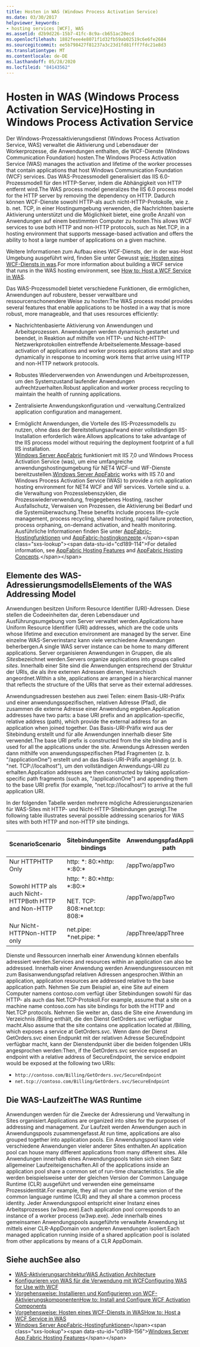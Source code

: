 ```yaml
---
title: Hosten in WAS (Windows Process Activation Service)
ms.date: 03/30/2017
helpviewer_keywords:
- hosting services [WCF], WAS
ms.assetid: d2b9d226-15b7-41fc-8c9a-cb651ac20ecd
ms.openlocfilehash: 1882feee4e8071f1d32fb59ab02519c6e6fe2684
ms.sourcegitcommit: ee5b798427f81237a3c23d1fd81fff7fdc21e8d3
ms.translationtype: MT
ms.contentlocale: de-DE
ms.lasthandoff: 05/28/2020
ms.locfileid: "84143562"
---
```

# <a name="hosting-in-windows-process-activation-service"></a><span data-ttu-id="cd189-102">Hosten in WAS (Windows Process Activation Service)</span><span class="sxs-lookup"><span data-stu-id="cd189-102">Hosting in Windows Process Activation Service</span></span>
<span data-ttu-id="cd189-103">Der Windows-Prozessaktivierungsdienst (Windows Process Activation Service, WAS) verwaltet die Aktivierung und Lebensdauer der Workerprozesse, die Anwendungen enthalten, die WCF-Dienste (Windows Communication Foundation) hosten.</span><span class="sxs-lookup"><span data-stu-id="cd189-103">The Windows Process Activation Service (WAS) manages the activation and lifetime of the worker processes that contain applications that host Windows Communication Foundation (WCF) services.</span></span> <span data-ttu-id="cd189-104">Das WAS-Prozessmodell generalisiert das IIS 6.0-Prozessmodell für den HTTP-Server, indem die Abhängigkeit von HTTP entfernt wird.</span><span class="sxs-lookup"><span data-stu-id="cd189-104">The WAS process model generalizes the IIS 6.0 process model for the HTTP server by removing the dependency on HTTP.</span></span> <span data-ttu-id="cd189-105">Dadurch können WCF-Dienste sowohl HTTP-als auch nicht-HTTP-Protokolle, wie z. b. net. TCP, in einer Hostingumgebung verwenden, die Nachrichten basierte Aktivierung unterstützt und die Möglichkeit bietet, eine große Anzahl von Anwendungen auf einem bestimmten Computer zu hosten.</span><span class="sxs-lookup"><span data-stu-id="cd189-105">This allows WCF services to use both HTTP and non-HTTP protocols, such as Net.TCP, in a hosting environment that supports message-based activation and offers the ability to host a large number of applications on a given machine.</span></span>  
  
 <span data-ttu-id="cd189-106">Weitere Informationen zum Aufbau eines WCF-Diensts, der in der was-Host Umgebung ausgeführt wird, finden Sie unter Gewusst [wie: Hosten eines WCF-Diensts in was](../../../../docs/framework/wcf/feature-details/how-to-host-a-wcf-service-in-was.md).</span><span class="sxs-lookup"><span data-stu-id="cd189-106">For more information about building a WCF service that runs in the WAS hosting environment, see [How to: Host a WCF Service in WAS](../../../../docs/framework/wcf/feature-details/how-to-host-a-wcf-service-in-was.md).</span></span>  
  
 <span data-ttu-id="cd189-107">Das WAS-Prozessmodell bietet verschiedene Funktionen, die ermöglichen, Anwendungen auf robustere, besser verwaltbare und ressourcenschonendere Weise zu hosten:</span><span class="sxs-lookup"><span data-stu-id="cd189-107">The WAS process model provides several features that enable applications to be hosted in a way that is more robust, more manageable, and that uses resources efficiently:</span></span>  
  
- <span data-ttu-id="cd189-108">Nachrichtenbasierte Aktivierung von Anwendungen und Arbeitsprozessen. Anwendungen werden dynamisch gestartet und beendet, in Reaktion auf mithilfe von HTTP- und Nicht-HTTP-Netzwerkprotokollen eintreffende Arbeitselemente.</span><span class="sxs-lookup"><span data-stu-id="cd189-108">Message-based activation of applications and worker process applications start and stop dynamically in response to incoming work items that arrive using HTTP and non-HTTP network protocols.</span></span>  
  
- <span data-ttu-id="cd189-109">Robustes Wiederverwenden von Anwendungen und Arbeitsprozessen, um den Systemzustand laufender Anwendungen aufrechtzuerhalten.</span><span class="sxs-lookup"><span data-stu-id="cd189-109">Robust application and worker process recycling to maintain the health of running applications.</span></span>  
  
- <span data-ttu-id="cd189-110">Zentralisierte Anwendungskonfiguration und -verwaltung.</span><span class="sxs-lookup"><span data-stu-id="cd189-110">Centralized application configuration and management.</span></span>  
  
- <span data-ttu-id="cd189-111">Ermöglicht Anwendungen, die Vorteile des IIS-Prozessmodells zu nutzen, ohne dass der Bereitstellungsaufwand einer vollständigen IIS-Installation erforderlich wäre.</span><span class="sxs-lookup"><span data-stu-id="cd189-111">Allows applications to take advantage of the IIS process model without requiring the deployment footprint of a full IIS installation.</span></span>  
<span data-ttu-id="cd189-112">[Windows Server AppFabric](https://docs.microsoft.com/previous-versions/appfabric/ff384253(v=azure.10)) funktioniert mit IIS 7,0 und Windows Process Activation Service (was), um eine umfangreiche anwendungshostingumgebung für NET4 WCF-und WF-Dienste bereitzustellen.</span><span class="sxs-lookup"><span data-stu-id="cd189-112">[Windows Server AppFabric](https://docs.microsoft.com/previous-versions/appfabric/ff384253(v=azure.10)) works with IIS 7.0 and Windows Process Activation Service (WAS) to provide a rich application hosting environment for NET4 WCF and WF services.</span></span> <span data-ttu-id="cd189-113">Vorteile sind u. a. die Verwaltung von Prozesslebenszyklen, die Prozesswiederverwendung, freigegebenes Hosting, rascher Ausfallschutz, Verwaisen von Prozessen, die Aktivierung bei Bedarf und die Systemüberwachung.</span><span class="sxs-lookup"><span data-stu-id="cd189-113">These benefits include process life-cycle management, process recycling, shared hosting, rapid failure protection, process orphaning, on-demand activation, and health monitoring.</span></span> <span data-ttu-id="cd189-114">Ausführliche Informationen finden Sie unter [AppFabric-Hostingfunktionen](https://docs.microsoft.com/previous-versions/appfabric/ee677189(v=azure.10)) und [AppFabric-hostingkonzepte](https://docs.microsoft.com/previous-versions/appfabric/ee677371(v=azure.10)).</span><span class="sxs-lookup"><span data-stu-id="cd189-114">For detailed information, see [AppFabric Hosting Features](https://docs.microsoft.com/previous-versions/appfabric/ee677189(v=azure.10)) and [AppFabric Hosting Concepts](https://docs.microsoft.com/previous-versions/appfabric/ee677371(v=azure.10)).</span></span>  
  
## <a name="elements-of-the-was-addressing-model"></a><span data-ttu-id="cd189-115">Elemente des WAS-Adressierungsmodells</span><span class="sxs-lookup"><span data-stu-id="cd189-115">Elements of the WAS Addressing Model</span></span>  
 <span data-ttu-id="cd189-116">Anwendungen besitzen Uniform Resource Identifier (URI)-Adressen. Diese stellen die Codeeinheiten dar, deren Lebensdauer und Ausführungsumgebung vom Server verwaltet werden.</span><span class="sxs-lookup"><span data-stu-id="cd189-116">Applications have Uniform Resource Identifier (URI) addresses, which are the code units whose lifetime and execution environment are managed by the server.</span></span> <span data-ttu-id="cd189-117">Eine einzelne WAS-Serverinstanz kann viele verschiedene Anwendungen beherbergen.</span><span class="sxs-lookup"><span data-stu-id="cd189-117">A single WAS server instance can be home to many different applications.</span></span> <span data-ttu-id="cd189-118">Server organisieren Anwendungen in Gruppen, die als *Sites*bezeichnet werden.</span><span class="sxs-lookup"><span data-stu-id="cd189-118">Servers organize applications into groups called *sites*.</span></span> <span data-ttu-id="cd189-119">Innerhalb einer Site sind die Anwendungen entsprechend der Struktur der URIs, die als ihre externen Adressen dienen, hierarchisch angeordnet.</span><span class="sxs-lookup"><span data-stu-id="cd189-119">Within a site, applications are arranged in a hierarchical manner that reflects the structure of the URIs that serve as their external addresses.</span></span>  
  
 <span data-ttu-id="cd189-120">Anwendungsadressen bestehen aus zwei Teilen: einem Basis-URI-Präfix und einer anwendungsspezifischen, relativen Adresse (Pfad), die zusammen die externe Adresse einer Anwendung ergeben.</span><span class="sxs-lookup"><span data-stu-id="cd189-120">Application addresses have two parts: a base URI prefix and an application-specific, relative address (path), which provide the external address for an application when joined together.</span></span> <span data-ttu-id="cd189-121">Das Basis-URI-Präfix wird aus der Sitebindung erstellt und für alle Anwendungen innerhalb dieser Site verwendet.</span><span class="sxs-lookup"><span data-stu-id="cd189-121">The base URI prefix is constructed from the site binding and is used for all the applications under the site.</span></span> <span data-ttu-id="cd189-122">Anwendungs Adressen werden dann mithilfe von anwendungsspezifischen Pfad Fragmenten (z. b. "/applicationOne") erstellt und an das Basis-URI-Präfix angehängt (z. b. "net. TCP://localhost"), um den vollständigen Anwendungs-URI zu erhalten.</span><span class="sxs-lookup"><span data-stu-id="cd189-122">Application addresses are then constructed by taking application-specific path fragments (such as, "/applicationOne") and appending them to the base URI prefix (for example, "net.tcp://localhost") to arrive at the full application URI.</span></span>  
  
 <span data-ttu-id="cd189-123">In der folgenden Tabelle werden mehrere mögliche Adressierungsszenarien für WAS-Sites mit HTTP- und Nicht-HTTP-Sitebindungen gezeigt.</span><span class="sxs-lookup"><span data-stu-id="cd189-123">The following table illustrates several possible addressing scenarios for WAS sites with both HTTP and non-HTTP site bindings.</span></span>  
  
|<span data-ttu-id="cd189-124">Scenario</span><span class="sxs-lookup"><span data-stu-id="cd189-124">Scenario</span></span>|<span data-ttu-id="cd189-125">Sitebindungen</span><span class="sxs-lookup"><span data-stu-id="cd189-125">Site bindings</span></span>|<span data-ttu-id="cd189-126">Anwendungspfad</span><span class="sxs-lookup"><span data-stu-id="cd189-126">Application path</span></span>|<span data-ttu-id="cd189-127">Basis-URIs der Anwendung</span><span class="sxs-lookup"><span data-stu-id="cd189-127">Base application URIs</span></span>|  
|--------------|-------------------|----------------------|---------------------------|  
|<span data-ttu-id="cd189-128">Nur HTTP</span><span class="sxs-lookup"><span data-stu-id="cd189-128">HTTP Only</span></span>|<span data-ttu-id="cd189-129">http: \*: 80:\*</span><span class="sxs-lookup"><span data-stu-id="cd189-129">http: \*:80:\*</span></span>|<span data-ttu-id="cd189-130">/appTwo</span><span class="sxs-lookup"><span data-stu-id="cd189-130">/appTwo</span></span>|`http://localhost/appTwo/`|  
|<span data-ttu-id="cd189-131">Sowohl HTTP als auch Nicht-HTTP</span><span class="sxs-lookup"><span data-stu-id="cd189-131">Both HTTP and Non-HTTP</span></span>|<span data-ttu-id="cd189-132">http: \*: 80:\*</span><span class="sxs-lookup"><span data-stu-id="cd189-132">http: \*:80:\*</span></span><br /><br /> <span data-ttu-id="cd189-133">NET. TCP: 808:\*</span><span class="sxs-lookup"><span data-stu-id="cd189-133">net.tcp: 808:\*</span></span>|<span data-ttu-id="cd189-134">/appTwo</span><span class="sxs-lookup"><span data-stu-id="cd189-134">/appTwo</span></span>|`http://localhost/appTwo/`<br />`net.tcp://localhost/appTwo/`|  
|<span data-ttu-id="cd189-135">Nur Nicht-HTTP</span><span class="sxs-lookup"><span data-stu-id="cd189-135">Non-HTTP only</span></span>|<span data-ttu-id="cd189-136">net.pipe: \*</span><span class="sxs-lookup"><span data-stu-id="cd189-136">net.pipe: \*</span></span>|<span data-ttu-id="cd189-137">/appThree</span><span class="sxs-lookup"><span data-stu-id="cd189-137">/appThree</span></span>|`net.pipe://appThree/`|  
  
 <span data-ttu-id="cd189-138">Dienste und Ressourcen innerhalb einer Anwendung können ebenfalls adressiert werden.</span><span class="sxs-lookup"><span data-stu-id="cd189-138">Services and resources within an application can also be addressed.</span></span> <span data-ttu-id="cd189-139">Innerhalb einer Anwendung werden Anwendungsressourcen mit zum Basisanwendungspfad relativen Adressen angesprochen.</span><span class="sxs-lookup"><span data-stu-id="cd189-139">Within an application, application resources are addressed relative to the base application path.</span></span> <span data-ttu-id="cd189-140">Nehmen Sie zum Beispiel an, eine Site auf einem Computer namens contoso.com verfügt über Sitebindungen sowohl für das HTTP- als auch das Net.TCP-Protokoll.</span><span class="sxs-lookup"><span data-stu-id="cd189-140">For example, assume that a site on a machine name contoso.com has site bindings for both the HTTP and Net.TCP protocols.</span></span> <span data-ttu-id="cd189-141">Nehmen Sie weiter an, dass die Site eine Anwendung im Verzeichnis /Billing enthält, die den Dienst GetOrders.svc verfügbar macht.</span><span class="sxs-lookup"><span data-stu-id="cd189-141">Also assume that the site contains one application located at /Billing, which exposes a service at GetOrders.svc.</span></span> <span data-ttu-id="cd189-142">Wenn dann der Dienst GetOrders.svc einen Endpunkt mit der relativen Adresse SecureEndpoint verfügbar macht, kann der Dienstendpunkt über die beiden folgenden URIs angesprochen werden:</span><span class="sxs-lookup"><span data-stu-id="cd189-142">Then, if the GetOrders.svc service exposed an endpoint with a relative address of SecureEndpoint, the service endpoint would be exposed at the following two URIs:</span></span>  
  
- `http://contoso.com/Billing/GetOrders.svc/SecureEndpoint`
- `net.tcp://contoso.com/Billing/GetOrders.svc/SecureEndpoint`
  
## <a name="the-was-runtime"></a><span data-ttu-id="cd189-143">Die WAS-Laufzeit</span><span class="sxs-lookup"><span data-stu-id="cd189-143">The WAS Runtime</span></span>  
 <span data-ttu-id="cd189-144">Anwendungen werden für die Zwecke der Adressierung und Verwaltung in Sites organisiert.</span><span class="sxs-lookup"><span data-stu-id="cd189-144">Applications are organized into sites for the purposes of addressing and management.</span></span> <span data-ttu-id="cd189-145">Zur Laufzeit werden Anwendungen auch in Anwendungspools zusammengefasst.</span><span class="sxs-lookup"><span data-stu-id="cd189-145">At run time, applications are also grouped together into application pools.</span></span> <span data-ttu-id="cd189-146">Ein Anwendungspool kann viele verschiedene Anwendungen vieler anderer Sites enthalten.</span><span class="sxs-lookup"><span data-stu-id="cd189-146">An application pool can house many different applications from many different sites.</span></span> <span data-ttu-id="cd189-147">Alle Anwendungen innerhalb eines Anwendungspools teilen sich einen Satz allgemeiner Laufzeiteigenschaften.</span><span class="sxs-lookup"><span data-stu-id="cd189-147">All of the applications inside an application pool share a common set of run-time characteristics.</span></span> <span data-ttu-id="cd189-148">Sie alle werden beispielsweise unter der gleichen Version der Common Language Runtime (CLR) ausgeführt und verwenden eine gemeinsame Prozessidentität.</span><span class="sxs-lookup"><span data-stu-id="cd189-148">For example, they all run under the same version of the common language runtime (CLR) and they all share a common process identity.</span></span> <span data-ttu-id="cd189-149">Jeder Anwendungspool entspricht einer Instanz eines Arbeitsprozesses (w3wp.exe).</span><span class="sxs-lookup"><span data-stu-id="cd189-149">Each application pool corresponds to an instance of a worker process (w3wp.exe).</span></span> <span data-ttu-id="cd189-150">Jede innerhalb eines gemeinsamen Anwendungspools ausgeführte verwaltete Anwendung ist mittels einer CLR-AppDomain von anderen Anwendungen isoliert.</span><span class="sxs-lookup"><span data-stu-id="cd189-150">Each managed application running inside of a shared application pool is isolated from other applications by means of a CLR AppDomain.</span></span>  
  
## <a name="see-also"></a><span data-ttu-id="cd189-151">Siehe auch</span><span class="sxs-lookup"><span data-stu-id="cd189-151">See also</span></span>

- [<span data-ttu-id="cd189-152">WAS-Aktivierungsarchitektur</span><span class="sxs-lookup"><span data-stu-id="cd189-152">WAS Activation Architecture</span></span>](../../../../docs/framework/wcf/feature-details/was-activation-architecture.md)
- [<span data-ttu-id="cd189-153">Konfigurieren von WAS für die Verwendung mit WCF</span><span class="sxs-lookup"><span data-stu-id="cd189-153">Configuring WAS for Use with WCF</span></span>](../../../../docs/framework/wcf/feature-details/configuring-the-wpa--service-for-use-with-wcf.md)
- [<span data-ttu-id="cd189-154">Vorgehensweise: Installieren und Konfigurieren von WCF-Aktivierungskomponenten</span><span class="sxs-lookup"><span data-stu-id="cd189-154">How to: Install and Configure WCF Activation Components</span></span>](../../../../docs/framework/wcf/feature-details/how-to-install-and-configure-wcf-activation-components.md)
- [<span data-ttu-id="cd189-155">Vorgehensweise: Hosten eines WCF-Diensts in WAS</span><span class="sxs-lookup"><span data-stu-id="cd189-155">How to: Host a WCF Service in WAS</span></span>](../../../../docs/framework/wcf/feature-details/how-to-host-a-wcf-service-in-was.md)
- <span data-ttu-id="cd189-156">[Windows Server AppFabric-Hostingfunktionen](https://docs.microsoft.com/previous-versions/appfabric/ee677189(v=azure.10))</span><span class="sxs-lookup"><span data-stu-id="cd189-156">[Windows Server App Fabric Hosting Features](https://docs.microsoft.com/previous-versions/appfabric/ee677189(v=azure.10))</span></span>
